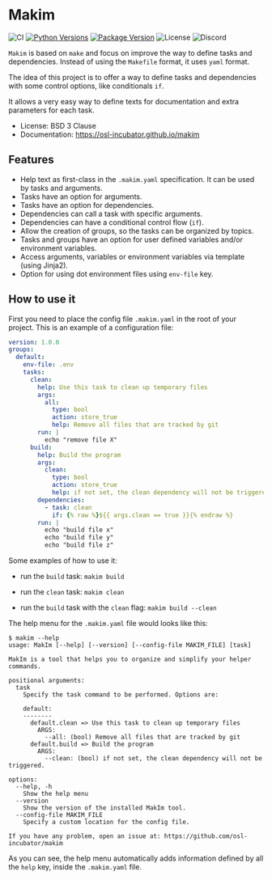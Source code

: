 # Makim

![CI](https://img.shields.io/github/actions/workflow/status/osl-incubator/makim/main.yaml?logo=github&label=CI)
[![Python Versions](https://img.shields.io/pypi/pyversions/makim)](https://pypi.org/project/makim/)
[![Package Version](https://img.shields.io/pypi/v/containers-sugar?color=blue)](https://pypi.org/project/makim/)
![License](https://img.shields.io/pypi/l/makim?color=blue)
![Discord](https://img.shields.io/discord/796786891798085652?logo=discord&color=blue)

`Makim` is based on `make` and focus on improve the way to define
tasks and dependencies. Instead of using the `Makefile` format, it uses `yaml`
format.

The idea of this project is to offer a way to define tasks and dependencies with
some control options, like conditionals `if`.

It allows a very easy way to define texts for documentation and extra parameters
for each task.

- License: BSD 3 Clause
- Documentation: https://osl-incubator.github.io/makim

## Features

- Help text as first-class in the `.makim.yaml` specification. It can be used by
  tasks and arguments.
- Tasks have an option for arguments.
- Tasks have an option for dependencies.
- Dependencies can call a task with specific arguments.
- Dependencies can have a conditional control flow (`if`).
- Allow the creation of groups, so the tasks can be organized by topics.
- Tasks and groups have an option for user defined variables and/or environment
  variables.
- Access arguments, variables or environment variables via template (using
  Jinja2).
- Option for using dot environment files using `env-file` key.

## How to use it

First you need to place the config file `.makim.yaml` in the root of your
project. This is an example of a configuration file:

```yaml
version: 1.0.0
groups:
  default:
    env-file: .env
    tasks:
      clean:
        help: Use this task to clean up temporary files
        args:
          all:
            type: bool
            action: store_true
            help: Remove all files that are tracked by git
        run: |
          echo "remove file X"
      build:
        help: Build the program
        args:
          clean:
            type: bool
            action: store_true
            help: if not set, the clean dependency will not be triggered.
        dependencies:
          - task: clean
            if: {% raw %}${{ args.clean == true }}{% endraw %}
        run: |
          echo "build file x"
          echo "build file y"
          echo "build file z"
```

Some examples of how to use it:

- run the `build` task: `makim build`

- run the `clean` task: `makim clean`

- run the `build` task with the `clean` flag: `makim build --clean`

The help menu for the `.makim.yaml` file would looks like this:

```
$ makim --help
usage: MakIm [--help] [--version] [--config-file MAKIM_FILE] [task]

MakIm is a tool that helps you to organize and simplify your helper commands.

positional arguments:
  task
    Specify the task command to be performed. Options are:

    default:
    --------
      default.clean => Use this task to clean up temporary files
        ARGS:
          --all: (bool) Remove all files that are tracked by git
      default.build => Build the program
        ARGS:
          --clean: (bool) if not set, the clean dependency will not be triggered.

options:
  --help, -h
    Show the help menu
  --version
    Show the version of the installed MakIm tool.
  --config-file MAKIM_FILE
    Specify a custom location for the config file.

If you have any problem, open an issue at: https://github.com/osl-incubator/makim
```

As you can see, the help menu automatically adds information defined by all the
`help` key, inside the `.makim.yaml` file.
